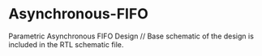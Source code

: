 # Asynchronous-FIFO
Parametric Asynchronous FIFO Design
// Base schematic of the design is included in the RTL schematic file.
